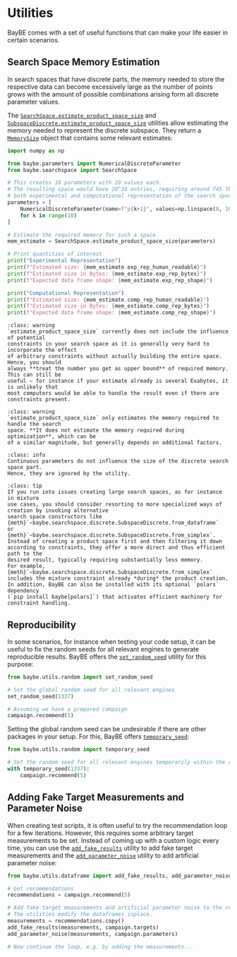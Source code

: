 # Utilities

BayBE comes with a set of useful functions that can make your life easier in certain
scenarios.

## Search Space Memory Estimation
In search spaces that have discrete parts, the memory needed to store the respective
data can become excessively large as the number of points grows with the amount of
possible combinations arising form all discrete parameter values.

The [`SearchSpace.estimate_product_space_size`](baybe.searchspace.core.SearchSpace.estimate_product_space_size)
and [`SubspaceDiscrete.estimate_product_space_size`](baybe.searchspace.discrete.SubspaceDiscrete.estimate_product_space_size)
utilities allow estimating the memory needed to represent the discrete subspace. 
They return a [`MemorySize`](baybe.searchspace.discrete.MemorySize) object that
contains some relevant estimates:

```python
import numpy as np

from baybe.parameters import NumericalDiscreteParameter
from baybe.searchspace import SearchSpace

# This creates 10 parameters with 20 values each.
# The resulting space would have 20^10 entries, requiring around 745 TB of memory for
# both experimental and computational representation of the search space.
parameters = [
    NumericalDiscreteParameter(name=f"p{k+1}", values=np.linspace(0, 100, 20))
    for k in range(10)
]

# Estimate the required memory for such a space
mem_estimate = SearchSpace.estimate_product_space_size(parameters)

# Print quantities of interest
print("Experimental Representation")
print(f"Estimated size: {mem_estimate.exp_rep_human_readable}")
print(f"Estimated size in Bytes: {mem_estimate.exp_rep_bytes}")
print(f"Expected data frame shape: {mem_estimate.exp_rep_shape}")

print("Computational Representation")
print(f"Estimated size: {mem_estimate.comp_rep_human_readable}")
print(f"Estimated size in Bytes: {mem_estimate.comp_rep_bytes}")
print(f"Expected data frame shape: {mem_estimate.comp_rep_shape}")
```

```{admonition} Estimation with Constraints
:class: warning
`estimate_product_space_size` currently does not include the influence of potential
constraints in your search space as it is generally very hard to incorporate the effect
of arbitrary constraints without actually building the entire space. Hence, you should
always **treat the number you get as upper bound** of required memory. This can still be
useful – for instance if your estimate already is several Exabytes, it is unlikely that
most computers would be able to handle the result even if there are constraints present.
```

```{admonition} Memory During Optimization
:class: warning
`estimate_product_space_size` only estimates the memory required to handle the search
space. **It does not estimate the memory required during optimization**, which can be
of a similar magnitude, but generally depends on additional factors.
```

```{admonition} Influence of Continuous Parameters
:class: info
Continuous parameters do not influence the size of the discrete search space part.
Hence, they are ignored by the utility.
```

```{admonition} Efficient Search Space Creation
:class: tip
If you run into issues creating large search spaces, as for instance in mixture
use cases, you should consider resorting to more specialized ways of creation by invoking alternative
search space constructors like 
{meth}`~baybe.searchspace.discrete.SubspaceDiscrete.from_dataframe`
or 
{meth}`~baybe.searchspace.discrete.SubspaceDiscrete.from_simplex`.
Instead of creating a product space first and then filtering it down
according to constraints, they offer a more direct and thus efficient path to the 
desired result, typically requiring substantially less memory. 
For example, {meth}`~baybe.searchspace.discrete.SubspaceDiscrete.from_simplex` 
includes the mixture constraint already *during* the product creation. 
In addition, BayBE can also be installed with its optional `polars` dependency 
(`pip install baybe[polars]`) that activates efficient machinery for constraint handling.
```

## Reproducibility
In some scenarios, for instance when testing your code setup, it can be useful to fix
the random seeds for all relevant engines to generate reproducible results. BayBE offers
the [`set_random_seed`](baybe.utils.random.set_random_seed) utility for this purpose:

```python
from baybe.utils.random import set_random_seed

# Set the global random seed for all relevant engines
set_random_seed(1337)

# Assuming we have a prepared campaign
campaign.recommend(5)
```

Setting the global random seed can be undesirable if there are other packages in your
setup. For this, BayBE offers [`temporary_seed`](baybe.utils.random.temporary_seed):

```python
from baybe.utils.random import temporary_seed

# Set the random seed for all relevant engines temporarily within the context
with temporary_seed(1337):
    campaign.recommend(5)
```

## Adding Fake Target Measurements and Parameter Noise
When creating test scripts, it is often useful to try the recommendation loop for a few
iterations. However, this requires some arbitrary target measurements to be set. Instead
of coming up with a custom logic every time, you can use the
[`add_fake_results`](baybe.utils.dataframe.add_fake_results) utility to add fake target
measurements and the [`add_parameter_noise`](baybe.utils.dataframe.add_parameter_noise)
utility to add artificial parameter noise:

```python
from baybe.utils.dataframe import add_fake_results, add_parameter_noise

# Get recommendations
recommendations = campaign.recommend(5)

# Add fake target measurements and artificial parameter noise to the recommendations.
# The utilities modify the dataframes inplace.
measurements = recommendations.copy()
add_fake_results(measurements, campaign.targets)
add_parameter_noise(measurements, campaign.parameters)

# Now continue the loop, e.g. by adding the measurements...
```
